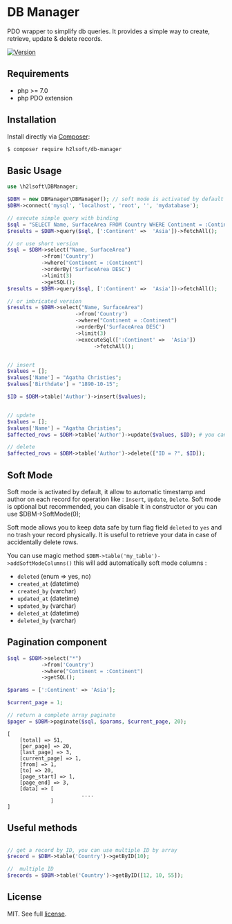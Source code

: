 # DB Manager
PDO wrapper to simplify db queries.
It provides a simple way to create, retrieve, update & delete records.


[![Version](https://badge.fury.io/gh/h2lsoft%2Fdb-manager.svg)](https://badge.fury.io/gh/h2lsoft%2Fdb-manager)



## Requirements

- php >= 7.0
- php PDO extension


## Installation

Install directly via [Composer](https://getcomposer.org):
```bash
$ composer require h2lsoft/db-manager
```

## Basic Usage

```php
use \h2lsoft\DBManager;

$DBM = new DBManager\DBManager(); // soft mode is activated by default
$DBM->connect('mysql', 'localhost', 'root', '', 'mydatabase');

// execute simple query with binding
$sql = "SELECT Name, SurfaceArea FROM Country WHERE Continent = :Continent AND deleted = 'NO' ORDER BY SurfaceArea DESC LIMIT 3";
$results = $DBM->query($sql, [':Continent' =>  'Asia'])->fetchAll();

// or use short version
$sql = $DBM->select("Name, SurfaceArea")
           ->from('Country')
           ->where("Continent = :Continent")
           ->orderBy('SurfaceArea DESC')
           ->limit(3)
           ->getSQL();
$results = $DBM->query($sql, [':Continent' =>  'Asia'])->fetchAll();

// or imbricated version
$results = $DBM->select("Name, SurfaceArea")
                      ->from('Country')
                      ->where("Continent = :Continent")
                      ->orderBy('SurfaceArea DESC')
                      ->limit(3)
                      ->executeSql([':Continent' =>  'Asia'])
                            ->fetchAll();


// insert
$values = [];
$values['Name'] = "Agatha Christies";
$values['Birthdate'] = "1890-10-15";

$ID = $DBM->table('Author')->insert($values);


// update
$values = [];
$values['Name'] = "Agatha Christies";
$affected_rows = $DBM->table('Author')->update($values, $ID); # you can put direct ID or you can use where clause

// delete
$affected_rows = $DBM->table('Author')->delete(["ID = ?", $ID]);


```

## Soft Mode

Soft mode is activated by default, it allow to automatic timestamp and author on each record for operation like : `Insert`, `Update`, `Delete`.
Soft mode is optional but recommended, you can disable it in constructor or you can use $DBM->SoftMode(0);

Soft mode allows you to keep data safe by turn flag field `deleted` to `yes` and no trash your record physically.
It is useful to retrieve your data in case of accidentally delete rows.

You can use magic method `$DBM->table('my_table')->addSoftModeColumns()` this will add automatically soft mode columns :

- `deleted` (enum => yes, no)
- `created_at` (datetime)
- `created_by` (varchar)
- `updated_at` (datetime)
- `updated_by` (varchar)
- `deleted_at` (datetime)
- `deleted_by` (varchar)


## Pagination component

```php
$sql = $DBM->select("*")
           ->from('Country')
           ->where("Continent = :Continent")
           ->getSQL();

$params = [':Continent' => 'Asia'];

$current_page = 1;

// return a complete array paginate
$pager = $DBM->paginate($sql, $params, $current_page, 20);
```

```
[
    [total] => 51,
    [per_page] => 20,
    [last_page] => 3,
    [current_page] => 1,
    [from] => 1,
    [to] => 20,
    [page_start] => 1,
    [page_end] => 3,
    [data] => [
                        ....
              ]         
]
```

## Useful methods

```php

// get a record by ID, you can use multiple ID by array
$record = $DBM->table('Country')->getByID(10);

//  multiple ID
$records = $DBM->table('Country')->getByID([12, 10, 55]);

```



## License

MIT. See full [license](LICENSE).